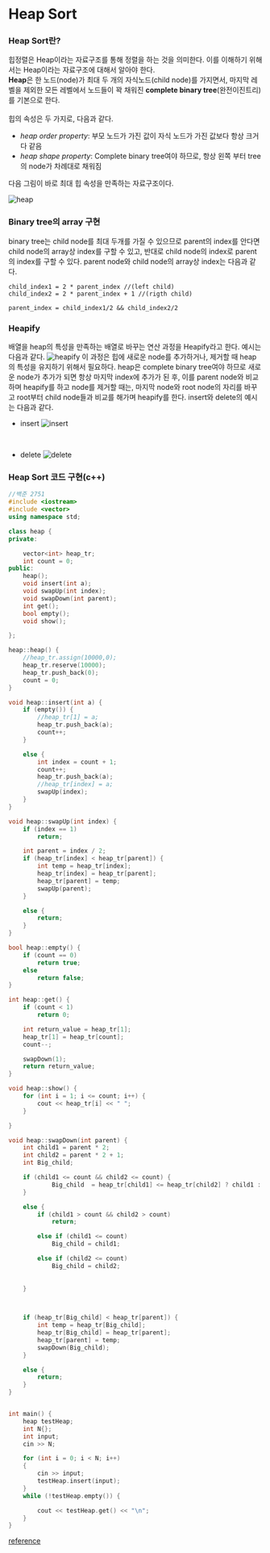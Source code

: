 # Heap Sort

### Heap Sort란?
 힙정렬은 Heap이라는 자료구조를 통해 정렬을 하는 것을 의미한다. 이를 이해하기 위해서는 Heap이라는 자료구조에 대해서 알아야 한다.<br>
 **Heap**은 한 노드(node)가 최대 두 개의 자식노드(child node)를 가지면서, 마지막 레벨을 제외한 모든 레벨에서 노드들이 꽉 채워진 **complete binary tree**(완전이진트리)를 기본으로 한다.
 <br><br>
 힙의 속성은 두 가지로, 다음과 같다.
 
 + *heap order property*: 부모 노드가 가진 값이 자식 노드가 가진 값보다 항상 크거다 같음
 + *heap shape property*: Complete binary tree여야 하므로, 항상 왼쪽 부터 tree의 node가 차례대로 채워짐

다음 그림이 바로 최대 힙 속성을 만족하는 자료구조이다.

![heap](https://user-images.githubusercontent.com/119858743/209532535-f798e378-1c26-4557-b1e4-37b52abb6d3f.png)
<br>

### Binary tree의 array 구현
binary tree는 child node를 최대 두개를 가질 수 있으므로 parent의 index를 안다면 child node의 array상 index를 구할 수 있고, 반대로 child node의 index로 parent의 index를 구할 수 있다. parent node와 child node의 array상 index는 다음과 같다.
```
child_index1 = 2 * parent_index //(left child)
child_index2 = 2 * parent_index + 1 //(rigth child)

parent_index = child_index1/2 && child_index2/2
```

### Heapify
배열을 heap의 특성을 만족하는 배열로 바꾸는 연산 과정을 Heapify라고 한다. 예시는 다음과 같다.
![heapify](https://user-images.githubusercontent.com/119858743/209534968-20c99587-dd6a-46b1-9ea8-1f5e676760bc.png)
이 과정은 힙에 새로운 node를 추가하거나, 제거할 때 heap의 특성을 유지하기 위해서 필요하다. heap은 complete binary tree여야 하므로 새로운 node가 추가가 되면 항상 마지막 index에 추가가 된 후, 이를 parent node와 비교하며 heapify를 하고 node를 제거할 때는, 마지막 node와 root node의 자리를 바꾸고 root부터 child node들과 비교를 해가며 heapify를 한다.
insert와 delete의 예시는 다음과 같다.

+ insert
![insert](https://user-images.githubusercontent.com/119858743/209535983-66373601-2562-4029-8878-2e9ce47f12bd.png)
<br>

+ delete
![delete](https://user-images.githubusercontent.com/119858743/209536044-082626df-64a5-4e6b-bfc1-bd86eeeafdc7.png)

### Heap Sort 코드 구현(c++)

``` cpp
//백준 2751
#include <iostream>
#include <vector>
using namespace std;

class heap {
private:

	vector<int> heap_tr;
	int count = 0;
public:
	heap();
	void insert(int a);
	void swapUp(int index);
	void swapDown(int parent);
	int get();
	bool empty();
	void show();

};

heap::heap() {
	//heap_tr.assign(10000,0);
	heap_tr.reserve(10000);
	heap_tr.push_back(0);
	count = 0;
}

void heap::insert(int a) {
	if (empty()) {
		//heap_tr[1] = a;
		heap_tr.push_back(a);
		count++;
	}

	else {
		int index = count + 1;
		count++;
		heap_tr.push_back(a);
		//heap_tr[index] = a;
		swapUp(index);
	}
}

void heap::swapUp(int index) {
	if (index == 1)
		return;

	int parent = index / 2;
	if (heap_tr[index] < heap_tr[parent]) {
		int temp = heap_tr[index];
		heap_tr[index] = heap_tr[parent];
		heap_tr[parent] = temp;
		swapUp(parent);
	}

	else {
		return;
	}
}

bool heap::empty() {
	if (count == 0)
		return true;
	else
		return false;
}

int heap::get() {
	if (count < 1)
		return 0;

	int return_value = heap_tr[1];
	heap_tr[1] = heap_tr[count];
	count--;

	swapDown(1);
	return return_value;
}

void heap::show() {
	for (int i = 1; i <= count; i++) {
		cout << heap_tr[i] << " ";
	}

}

void heap::swapDown(int parent) {	
	int child1 = parent * 2;
	int child2 = parent * 2 + 1;
	int Big_child;

	if (child1 <= count && child2 <= count) {
			Big_child  = heap_tr[child1] <= heap_tr[child2] ? child1 : child2;
	}

	else {
		if (child1 > count && child2 > count)
			return;

		else if (child1 <= count)
			Big_child = child1;

		else if (child2 <= count)
			Big_child = child2;
	
	
	}


	
	if (heap_tr[Big_child] < heap_tr[parent]) {
		int temp = heap_tr[Big_child];
		heap_tr[Big_child] = heap_tr[parent];
		heap_tr[parent] = temp;
		swapDown(Big_child);
	}

	else {
		return;
	}
}


int main() {
	heap testHeap;
	int N{};
	int input;
	cin >> N;

	for (int i = 0; i < N; i++)
	{	
		cin >> input;
		testHeap.insert(input);
	}
	while (!testHeap.empty()) {

		cout << testHeap.get() << "\n";
	}
}
```

[reference](https://ratsgo.github.io/data%20structure&algorithm/2017/09/27/heapsort/)
